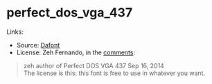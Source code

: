 # perfect_dos_vga_437

Links:
 - Source: [Dafont](https://www.dafont.com/perfect-dos-vga-437.font)
 - License: Zeh Fernando, in the [comments](https://www.dafont.com/font-comment.php?file=perfect_dos_vga_437):
> zeh  author of Perfect DOS VGA 437   Sep 16, 2014  
> The license is this: this font is free to use in whatever you want.
